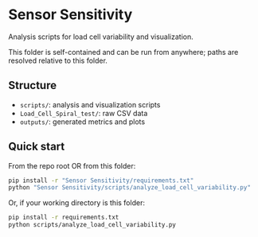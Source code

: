 # Sensor Sensitivity

Analysis scripts for load cell variability and visualization.

This folder is self-contained and can be run from anywhere; paths are resolved relative to this folder.

## Structure
- `scripts/`: analysis and visualization scripts
- `Load_Cell_Spiral_test/`: raw CSV data
- `outputs/`: generated metrics and plots

## Quick start

From the repo root OR from this folder:

```bash
pip install -r "Sensor Sensitivity/requirements.txt"
python "Sensor Sensitivity/scripts/analyze_load_cell_variability.py"
```

Or, if your working directory is this folder:

```bash
pip install -r requirements.txt
python scripts/analyze_load_cell_variability.py
```